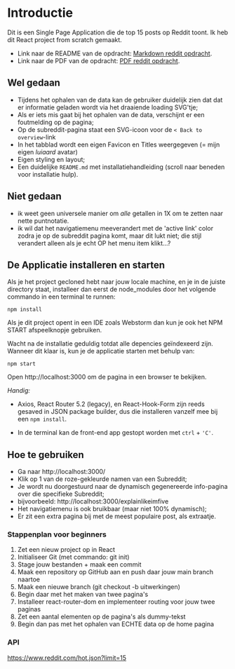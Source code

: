# Introductie

Dit is een Single Page Application die de top 15 posts op Reddit toont. Ik heb dit React project from scratch gemaakt.

* Link naar de README van de opdracht: [Markdown reddit opdracht](README_OPDRACHT.md).
* Link naar de PDF van de opdracht: [PDF reddit opdracht](REACT_Les5RedditOpdracht.pdf).

## Wel gedaan

- Tijdens het ophalen van de data kan de gebruiker duidelijk zien dat dat er informatie geladen wordt via het draaiende loading SVG'tje;
- Als er iets mis gaat bij het ophalen van de data, verschijnt er een foutmelding op de pagina;
- Op de subreddit-pagina staat een SVG-icoon voor de `< Back to overview`-link
- In het tabblad wordt een eigen Favicon en Titles weergegeven (= mijn eigen *luiaard* avatar)
- Eigen styling en layout;
- Een duidelijke `README.md` met installatiehandleiding (scroll naar beneden voor installatie hulp).

## Niet gedaan

- ik weet geen universele manier om _alle_ getallen in 1X om te zetten naar nette puntnotatie.
- ik wil dat het navigatiemenu meeverandert met de 'active link' color zodra je op de subreddit pagina komt, maar dit lukt niet; die stijl verandert alleen als je echt OP het menu item klikt...?

## De Applicatie installeren en starten

Als je het project gecloned hebt naar jouw locale machine, en je in de juiste directory staat, installeer dan eerst de node_modules door het volgende commando in een terminal te runnen:

`npm install`

Als je dit project opent in een IDE zoals Webstorm dan kun je ook het NPM START afspeelknopje gebruiken.

Wacht na de installatie geduldig totdat alle depencies geïndexeerd zijn. Wanneer dit klaar is, kun je de applicatie starten met behulp van:

`npm start`

Open http://localhost:3000 om de pagina in een browser te bekijken.

*Handig:*

- Axios, React Router 5.2 (legacy), en React-Hook-Form zijn reeds gesaved in JSON package builder, dus die installeren vanzelf mee bij een `npm install`.

- In de terminal kan de front-end app gestopt worden met `ctrl` + `'C'`.

## Hoe te gebruiken

* Ga naar http://localhost:3000/
* Klik op 1 van de roze-gekleurde namen van een Subreddit;
* Je wordt nu doorgestuurd naar de dynamisch gegenereerde info-pagina over die specifieke Subreddit;
* bijvoorbeeld: http://localhost:3000/explainlikeimfive 
* Het navigatiemenu is ook bruikbaar (maar niet 100% dynamisch);
* Er zit een extra pagina bij met de meest populaire post, als extraatje.

### Stappenplan voor beginners

1. Zet een nieuw project op in React
2. Initialiseer Git (met commando: git init)
3. Stage jouw bestanden + maak een commit
4. Maak een repository op GitHub aan en push daar jouw main branch naartoe
5. Maak een nieuwe branch (git checkout -b uitwerkingen)
6. Begin daar met het maken van twee pagina's
7. Installeer react-router-dom en implementeer routing voor jouw twee paginas
8. Zet een aantal elementen op de pagina's als dummy-tekst
9. Begin dan pas met het ophalen van ECHTE data op de home pagina

### API

https://www.reddit.com/hot.json?limit=15